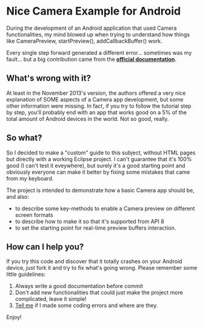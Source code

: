 Nice Camera Example for Android
===============================

During the development of an Android application that used Camera functionalities, my mind 
blowed up when trying to understand how things like CameraPreview, startPreview(), 
addCallbackBuffer() work.

Every single step forward generated a different error... sometimes was my fault... but a 
big contribution came from the **[official documentation](http://developer.android.com/guide/topics/media/camera.html#custom-camera)**.

What's wrong with it? 
---------------------
At least in the November 2013's version, the authors offered a very nice explanation 
of SOME aspects of a Camera app development, but some other information were missing. 
In fact, if you try to follow the tutorial step by step, you'll probably end with an 
app that works good on a 5% of the total amount of Android devices in the world. 
Not so good, really.

So what?
--------

So I decided to make a "custom" guide to this subject, without HTML pages but directly 
with a working Eclipse project. I can't guarantee that it's 100% good (I can't test it 
eveywhere), but surely it's a good starting point and obviously everyone can make it 
better by fixing some mistakes that came from my keyboard.

The project is intended to demonstrate how a basic Camera app should be, and also:
* to describe some key-methods to enable a Camera preview on different screen formats
* to describe how to make it so that it's supported from API 8
* to set the starting point for real-time preview buffers interaction.

How can I help you?
-------------------

If you try this code and discover that it totally crashes on your Android device, *just* fork 
it and try to fix what's going wrong. Please remember some little guidelines:

1. Always write a good documentation before commit
2. Don't add new functionalities that could just make the project more complicated, leave it simple!
3. [Tell me](mailto:alessandrofrancesconi@live.it) if I made some coding errors and where are they.

Enjoy!